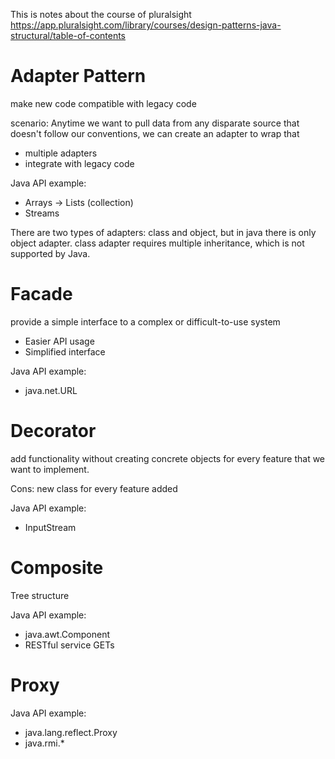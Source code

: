 This is notes about the course of pluralsight
https://app.pluralsight.com/library/courses/design-patterns-java-structural/table-of-contents

# Adapter Pattern
make new code compatible with legacy code

scenario:
Anytime we want to pull data from any disparate source that doesn't follow our conventions, we can create an adapter to wrap that
- multiple adapters
- integrate with legacy code

Java API example:
- Arrays -> Lists (collection)
- Streams

There are two types of adapters: class and object, but in java there is only object adapter.
class adapter requires multiple inheritance, which is not supported by Java.


# Facade
provide a simple interface to a complex or difficult-to-use system

- Easier API usage
- Simplified interface

Java API example:
- java.net.URL



# Decorator
add functionality without creating concrete objects for every feature that we want to implement.

Cons:
new class for every feature added

Java API example:
- InputStream

# Composite
Tree structure

Java API example:
- java.awt.Component
- RESTful service GETs 

# Proxy
Java API example:
- java.lang.reflect.Proxy
- java.rmi.*